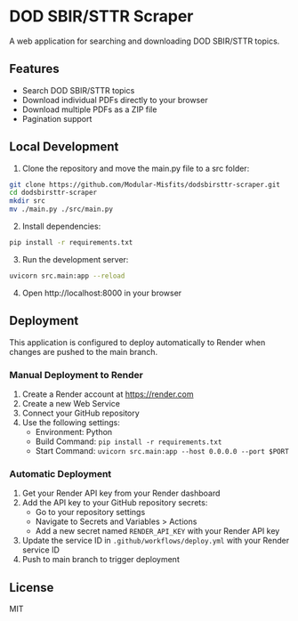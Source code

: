 # DOD SBIR/STTR Scraper

A web application for searching and downloading DOD SBIR/STTR topics.

## Features

- Search DOD SBIR/STTR topics
- Download individual PDFs directly to your browser
- Download multiple PDFs as a ZIP file
- Pagination support

## Local Development

1. Clone the repository and move the main.py file to a src folder:
```bash
git clone https://github.com/Modular-Misfits/dodsbirsttr-scraper.git
cd dodsbirsttr-scraper
mkdir src
mv ./main.py ./src/main.py
```

2. Install dependencies:
```bash
pip install -r requirements.txt
```

3. Run the development server:
```bash
uvicorn src.main:app --reload
```

4. Open http://localhost:8000 in your browser

## Deployment

This application is configured to deploy automatically to Render when changes are pushed to the main branch.

### Manual Deployment to Render

1. Create a Render account at https://render.com
2. Create a new Web Service
3. Connect your GitHub repository
4. Use the following settings:
   - Environment: Python
   - Build Command: `pip install -r requirements.txt`
   - Start Command: `uvicorn src.main:app --host 0.0.0.0 --port $PORT`

### Automatic Deployment

1. Get your Render API key from your Render dashboard
2. Add the API key to your GitHub repository secrets:
   - Go to your repository settings
   - Navigate to Secrets and Variables > Actions
   - Add a new secret named `RENDER_API_KEY` with your Render API key
3. Update the service ID in `.github/workflows/deploy.yml` with your Render service ID
4. Push to main branch to trigger deployment

## License

MIT
